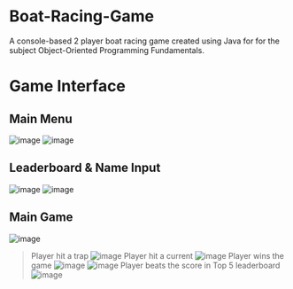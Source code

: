 # Boat-Racing-Game
A console-based 2 player boat racing game created using Java for for the subject Object-Oriented Programming Fundamentals.

# Game Interface
## Main Menu
![image](https://github.com/EugeneSiew/Boat-Racing-Game/assets/82386073/2fa3ae44-672c-4257-8879-8144563acc01)
![image](https://github.com/EugeneSiew/Boat-Racing-Game/assets/82386073/f57c6d7b-6aed-4281-9131-50cba6717f89)

## Leaderboard & Name Input
![image](https://github.com/EugeneSiew/Boat-Racing-Game/assets/82386073/0539ad9d-cb82-4ba9-8048-e2a20e9dfc03)
![image](https://github.com/EugeneSiew/Boat-Racing-Game/assets/82386073/34b201f1-f95a-4d5d-b440-0bdc6a14b55a)

## Main Game 
![image](https://github.com/EugeneSiew/Boat-Racing-Game/assets/82386073/146a5d8b-c410-462b-91e0-1b982337bd96)
> Player hit a trap
![image](https://github.com/EugeneSiew/Boat-Racing-Game/assets/82386073/ba7038ce-b093-495e-b952-10cf8411052f)
> Player hit a current
![image](https://github.com/EugeneSiew/Boat-Racing-Game/assets/82386073/756b0163-fcdc-4103-bdf5-4f3be09d24ab)
> Player wins the game
![image](https://github.com/EugeneSiew/Boat-Racing-Game/assets/82386073/07c4a99d-65d6-4c8d-86b4-0cd72abf6def)
![image](https://github.com/EugeneSiew/Boat-Racing-Game/assets/82386073/dc3fecbe-6c7a-4f31-a026-99c7863fa041)
> Player beats the score in Top 5 leaderboard
![image](https://github.com/EugeneSiew/Boat-Racing-Game/assets/82386073/25ef0b7d-0d21-434a-b8cc-2491fc1b19ae)




